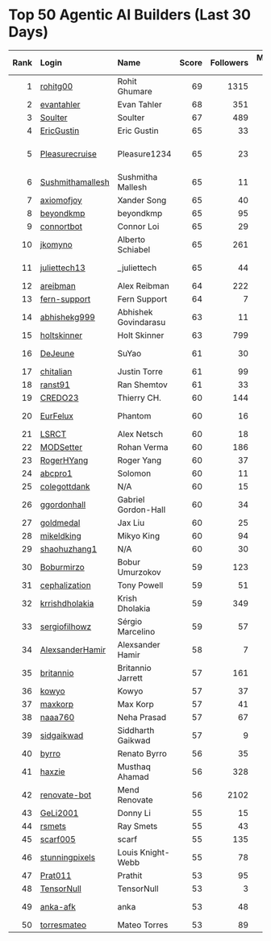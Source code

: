 # Top 50 Agentic AI Builders (Last 30 Days)

| Rank | Login | Name | Score | Followers | Merged PRs | Reviews | Hireable | Company |
|---:|:---|:---|---:|---:|---:|---:|:---:|:---|
| 1 | [rohitg00](https://github.com/rohitg00) | Rohit Ghumare | 69 | 1315 | 40 | 59 | ✅ | Motia |
| 2 | [evantahler](https://github.com/evantahler) | Evan Tahler | 68 | 351 | 47 | 85 | ✅ | @arcade-ai   |
| 3 | [Soulter](https://github.com/Soulter) | Soulter  | 67 | 489 | 30 | 57 | ✅ | @astrbotdevs |
| 4 | [EricGustin](https://github.com/EricGustin) | Eric Gustin | 65 | 33 | 44 | 90 | ✅ | @ArcadeAI |
| 5 | [Pleasurecruise](https://github.com/Pleasurecruise) | Pleasure1234 | 65 | 23 | 24 | 155 | ✅ | @CompPsyUnion @CherryHQ @MaaAssistantArknights |
| 6 | [Sushmithamallesh](https://github.com/Sushmithamallesh) | Sushmitha Mallesh | 65 | 11 | 29 | 58 | ✅ | N/A |
| 7 | [axiomofjoy](https://github.com/axiomofjoy) | Xander Song | 65 | 40 | 31 | 107 | ✅ | N/A |
| 8 | [beyondkmp](https://github.com/beyondkmp) | beyondkmp | 65 | 95 | 36 | 206 | ✅ | N/A |
| 9 | [connortbot](https://github.com/connortbot) | Connor Loi | 65 | 29 | 50 | 117 | ✅ | University of Waterloo |
| 10 | [jkomyno](https://github.com/jkomyno) | Alberto Schiabel | 65 | 261 | 24 | 184 | ✅ | @prisma |
| 11 | [juliettech13](https://github.com/juliettech13) | _juliettech | 65 | 44 | 50 | 90 | ✅ | @helicone, @lewagon, @aragon, @cyfrin |
| 12 | [areibman](https://github.com/areibman) | Alex Reibman | 64 | 222 | 25 | 41 | ✅ | N/A |
| 13 | [fern-support](https://github.com/fern-support) | Fern Support | 64 | 7 | 50 | 52 |  | Fern |
| 14 | [abhishekg999](https://github.com/abhishekg999) | Abhishek Govindarasu | 63 | 11 | 23 | 139 | ✅ | N/A |
| 15 | [holtskinner](https://github.com/holtskinner) | Holt Skinner | 63 | 799 | 50 | 69 |  | @google  |
| 16 | [DeJeune](https://github.com/DeJeune) | SuYao | 61 | 30 | 38 | 142 |  | Chinese Academy of Sciences University |
| 17 | [chitalian](https://github.com/chitalian) | Justin Torre | 61 | 99 | 50 | 85 |  | Helicone  |
| 18 | [ranst91](https://github.com/ranst91) | Ran Shemtov | 61 | 33 | 50 | 73 |  | N/A |
| 19 | [CREDO23](https://github.com/CREDO23) | Thierry CH. | 60 | 144 | 28 | 195 |  | @ever-co  |
| 20 | [EurFelux](https://github.com/EurFelux) | Phantom | 60 | 16 | 49 | 126 |  | Northwestern Polytechnical University |
| 21 | [LSRCT](https://github.com/LSRCT) | Alex Netsch | 60 | 18 | 50 | 47 |  | N/A |
| 22 | [MODSetter](https://github.com/MODSetter) | Rohan Verma | 60 | 186 | 43 | 63 |  | N/A |
| 23 | [RogerHYang](https://github.com/RogerHYang) | Roger Yang | 60 | 37 | 50 | 119 |  | N/A |
| 24 | [abcpro1](https://github.com/abcpro1) | Solomon | 60 | 11 | 50 | 77 |  | N/A |
| 25 | [colegottdank](https://github.com/colegottdank) | N/A | 60 | 15 | 50 | 75 |  | N/A |
| 26 | [ggordonhall](https://github.com/ggordonhall) | Gabriel Gordon-Hall | 60 | 34 | 48 | 45 |  | N/A |
| 27 | [goldmedal](https://github.com/goldmedal) | Jax Liu | 60 | 25 | 30 | 121 |  | Canner |
| 28 | [mikeldking](https://github.com/mikeldking) | Mikyo King | 60 | 94 | 50 | 52 |  | Arize AI |
| 29 | [shaohuzhang1](https://github.com/shaohuzhang1) | N/A | 60 | 30 | 50 | 104 |  | N/A |
| 30 | [Boburmirzo](https://github.com/Boburmirzo) | Bobur Umurzokov | 59 | 123 | 19 | 68 | ✅ | Microsoft |
| 31 | [cephalization](https://github.com/cephalization) | Tony Powell | 59 | 51 | 24 | 173 |  | @Arize-ai |
| 32 | [krrishdholakia](https://github.com/krrishdholakia) | Krish Dholakia | 59 | 349 | 48 | 27 | ✅ | N/A |
| 33 | [sergiofilhowz](https://github.com/sergiofilhowz) | Sérgio Marcelino | 59 | 57 | 41 | 44 |  | @MotiaDev  |
| 34 | [AlexsanderHamir](https://github.com/AlexsanderHamir) | Alexsander Hamir | 58 | 7 | 50 | 51 |  | Open Source Contributor |
| 35 | [britannio](https://github.com/britannio) | Britannio Jarrett | 57 | 161 | 32 | 34 |  | Real Machines |
| 36 | [kowyo](https://github.com/kowyo) | Kowyo | 57 | 37 | 22 | 72 |  | N/A |
| 37 | [maxkorp](https://github.com/maxkorp) | Max Korp | 57 | 41 | 41 | 22 | ✅ | @copilotkit |
| 38 | [naaa760](https://github.com/naaa760) | Neha Prasad | 57 | 67 | 22 | 77 |  | N/A |
| 39 | [sidgaikwad](https://github.com/sidgaikwad) | Siddharth Gaikwad | 57 | 9 | 18 | 75 | ✅ | N/A |
| 40 | [byrro](https://github.com/byrro) | Renato Byrro | 56 | 35 | 21 | 159 |  | Hackverse |
| 41 | [haxzie](https://github.com/haxzie) | Musthaq Ahamad | 56 | 328 | 33 | 30 |  | @composiohq |
| 42 | [renovate-bot](https://github.com/renovate-bot) | Mend Renovate | 56 | 2102 | 49 | 30 |  | @mend |
| 43 | [GeLi2001](https://github.com/GeLi2001) | Donny Li | 55 | 15 | 20 | 208 |  | N/A |
| 44 | [rsmets](https://github.com/rsmets) | Ray Smets | 55 | 43 | 40 | 17 | ✅ | N/A |
| 45 | [scarf005](https://github.com/scarf005) | scarf | 55 | 135 | 20 | 75 |  | @quotabook |
| 46 | [stunningpixels](https://github.com/stunningpixels) | Louis Knight-Webb | 55 | 78 | 50 | 31 |  | N/A |
| 47 | [Prat011](https://github.com/Prat011) | Prathit | 53 | 95 | 10 | 248 | ✅ | N/A |
| 48 | [TensorNull](https://github.com/TensorNull) | TensorNull | 53 | 3 | 24 | 62 |  | N/A |
| 49 | [anka-afk](https://github.com/anka-afk) | anka | 53 | 48 | 18 | 68 |  | South China University of Technology |
| 50 | [torresmateo](https://github.com/torresmateo) | Mateo Torres | 53 | 89 | 13 | 84 | ✅ | @ArcadeAI |

